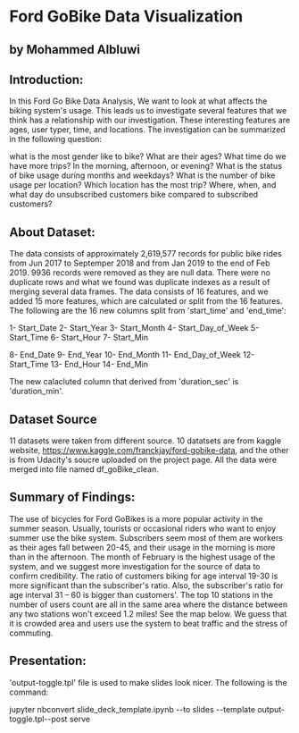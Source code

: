 # Ford GoBike Data Visualization
## by Mohammed Albluwi



## Introduction:

In this Ford Go Bike Data Analysis, We want to look at what affects the biking system's usage. This leads us 
to investigate several features that we think has a relationship with our investigation. These interesting 
features are ages, user typer, time, and locations. The investigation can be summarized in the following question:

what is the most gender like to bike?
What are their ages?
What time do we have more trips? In the morning, afternoon, or evening?
What is the status of bike usage during months and weekdays?
What is the number of bike usage per location?
Which location has the most trip?
Where, when, and what day do unsubscribed customers bike compared to subscribed customers?


## About Dataset:

The data consists of approximately 2,619,577 records for public bike rides from Jun 2017 to Septemper 2018 and from 
Jan 2019 to the end of Feb 2019. 9936 records were removed as they are null data. There were no duplicate rows and 
what we found was duplicate indexes as a result of merging several data frames. The data consists of 16 features, 
and we added 15 more features, which are calculated or split from the 16 features. The following are the 16 new columns split 
from 'start_time' and 'end_time':

 1- Start_Date
 2- Start_Year
 3- Start_Month
 4- Start_Day_of_Week
 5- Start_Time
 6- Start_Hour
 7- Start_Min

 8- End_Date
 9- End_Year
10- End_Month
11- End_Day_of_Week
12- Start_Time
13- End_Hour
14- End_Min

The new calacluted column that derived from 'duration_sec' is 'duration_min'. 

## Dataset Source

11 datasets were taken from different source. 10 datatsets are from kaggle website, https://www.kaggle.com/franckjay/ford-gobike-data,
and the other is from Udacity's soucre uploaded on the project page. All the data were merged into file named df_goBike_clean.





## Summary of Findings:

The use of bicycles for Ford GoBikes is a more popular activity in the summer season. Usually, 
tourists or occasional riders who want to enjoy summer use the bike system. Subscribers seem
 most of them are workers as their ages fall between 20-45, and their usage in the morning is 
more than in the afternoon. The month of February is the highest usage of the system, and we 
suggest more investigation for the source of data to confirm credibility. The ratio of 
customers biking for age interval 19-30 is more significant than the subscriber's ratio. Also,
 the subscriber's ratio for age interval 31 – 60 is bigger than customers'.  The top 10 stations 
in the number of users count are all in the same area where the distance between any two stations 
won't exceed 1.2 miles! See the map below. We guess that it is crowded area and users use the 
system to beat traffic and the stress of commuting.





## Presentation:

'output-toggle.tpl' file is used to make slides look nicer. The following is the command:

jupyter nbconvert slide_deck_template.ipynb --to slides --template output-toggle.tpl--post serve







